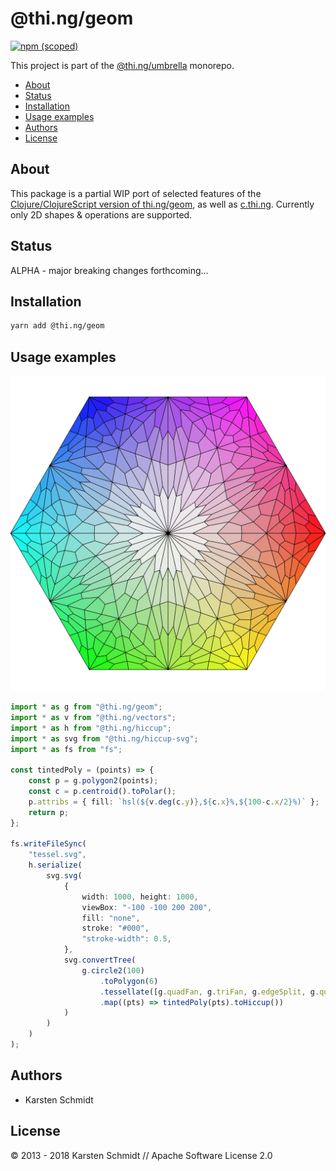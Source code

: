 # @thi.ng/geom

[![npm (scoped)](https://img.shields.io/npm/v/@thi.ng/geom.svg)](https://www.npmjs.com/package/@thi.ng/geom)

This project is part of the
[@thi.ng/umbrella](https://github.com/thi-ng/umbrella/) monorepo.

<!-- TOC depthFrom:2 depthTo:3 -->

- [About](#about)
- [Status](#status)
- [Installation](#installation)
- [Usage examples](#usage-examples)
- [Authors](#authors)
- [License](#license)

<!-- /TOC -->

## About

This package is a partial WIP port of selected features of the
[Clojure/ClojureScript version of
thi.ng/geom](https://github.com/thi-ng/geom), as well as
[c.thi.ng](https://github.com/thi-ng/c-thing). Currently only 2D shapes
& operations are supported.

## Status

ALPHA - major breaking changes forthcoming...

## Installation

```bash
yarn add @thi.ng/geom
```

## Usage examples

![sample output](../../assets/geom-tessel.svg)

```ts
import * as g from "@thi.ng/geom";
import * as v from "@thi.ng/vectors";
import * as h from "@thi.ng/hiccup";
import * as svg from "@thi.ng/hiccup-svg";
import * as fs from "fs";

const tintedPoly = (points) => {
    const p = g.polygon2(points);
    const c = p.centroid().toPolar();
    p.attribs = { fill: `hsl(${v.deg(c.y)},${c.x}%,${100-c.x/2}%)` };
    return p;
};

fs.writeFileSync(
    "tessel.svg",
    h.serialize(
        svg.svg(
            {
                width: 1000, height: 1000,
                viewBox: "-100 -100 200 200",
                fill: "none",
                stroke: "#000",
                "stroke-width": 0.5,
            },
            svg.convertTree(
                g.circle2(100)
                    .toPolygon(6)
                    .tessellate([g.quadFan, g.triFan, g.edgeSplit, g.quadFan])
                    .map((pts) => tintedPoly(pts).toHiccup())
            )
        )
    )
);
```

## Authors

- Karsten Schmidt

## License

&copy; 2013 - 2018 Karsten Schmidt // Apache Software License 2.0
